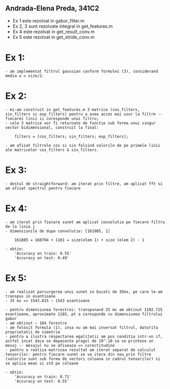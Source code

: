 ## Andrada-Elena Preda, 341C2


- Ex 1 este rezolvat in gabor_filter.m
- Ex 2, 3 sunt rezolvate integral in get_features.m
- Ex 4 este rezolvat in get_result_conv.m
- Ex 5 este rezolvat in get_stride_conv.m


# Ex 1:
	- am implementat filtrul gaussian conform formulei (3), considerand media u = size/2.

# Ex 2:
	- mi-am construit in get_features.m 3 matrice (cos_filters, sin_filters si exp_filters) pentru a avea acces mai usor la filtre -- fiecarei linii ii corespunde unui filtru;
	- cele 3 matrice vor fi returnate de functie sub forma unui singur vector bidimensional, construit la final:

		filters = [cos_filters; sin_filters; exp_filters];

	- am afisat filtrele cos si sin folsind valorile de pe primele linii ale matricelor cos_filters & sin_filters.

# Ex 3:
	- destul de straightforward: am iterat prin filtre, am aplicat fft si am afisat spectrul pentru fiecare 
	
# Ex 4:
	- am iterat prin fiecare sunet am aplicat convolutia pe fiecare filtru de la linia j
	- dimensiunile de dupa convolutie: [161805, 1] 

		161805 = 160704 + 1101 = size(elem 1) + size (elem 2) - 1

	- obtin: 
		'Accuracy on train: 0.55'
		'Accuracy on test: 0.49'

# Ex 5:

	- am realizat parcurgerea unui sunet in bucati de 35ms, pe care le-am transpus in esantioane 
	- 35 ms => 1543.815 ~ 1543 esantioane

	- pentru dimensiunea ferestrei: transpunand 25 ms am obtinut 1102.725 esantioane, aproximate 1102, pt a corespunde cu dimensiunea filtrului gabor
	- am obtinut ~ 104 ferestre 
	- am folosit formula (1), insa nu am mai inversat filtrul, datorita proprietatii de simetrie
	- pentru a ilustra respectarea egalitatii am pus conditia intr-un if, astfel incat daca se depaseste pragul de 10^-10 sa se printeze un mesaj -- mesajul nu se afiseaza => corectitudine
	- pentru a realiza matricea rezultat am iterat separat de calculul tensorilor: pentru fiecare sunet se va itera din nou prin filtre (valorile sunt sub forma de vectori coloana in cadrul tensorilor) si se aplica mean si std pe coloane 	

	- obtin: 
		'Accuracy on train: 0.71'
		'Accuracy on test: 0.55'